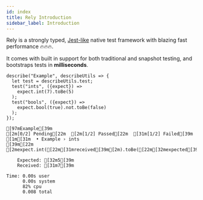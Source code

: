 ```yaml
---
id: index
title: Rely Introduction
sidebar_label: Introduction
---
```


Rely is a strongly typed, [Jest-like](https://jestjs.io/) native test framework with blazing fast performance 🔥🔥🔥.

It comes with built in support for both traditional and snapshot testing, and bootstraps tests in **milliseconds**.

```re
describe("Example", describeUtils => {
  let test = describeUtils.test;
  test("ints", ({expect}) =>
    expect.int(7).toBe(5)
  );
  test("bools", ({expect}) =>
    expect.bool(true).not.toBe(false)
  );
});
```
```sh-stacked
[97mExample[39m
[2m[0/2] Pending[22m  [2m[1/2] Passed[22m  [31m[1/2] Failed[39m
[1m[31m  • Example › ints
[39m[22m    [2mexpect.int([22m[31mreceived[39m[2m).toBe([22m[32mexpected[39m[2m)[22m

    Expected: [32m5[39m
    Received: [31m7[39m
```
```sh-stacked
Time: 0.00s user
      0.00s system
      82% cpu
      0.008 total
```

